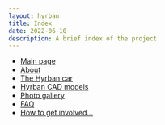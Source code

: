 ```yaml
---
layout: hyrban
title: Index
date: 2022-06-10
description: A brief index of the project
---
```

* <a href="{% link _hyrban/Main.md %}">Main page</a>
* <a href="{% link _hyrban/About.md %}">About</a>
* <a href="{% link _hyrban/The+Hyrban.md %}">The Hyrban car</a>
* <a href="{% link _hyrban/Hyrban+CAD+models.md %}">Hyrban CAD models</a>
* <a href="{% link _hyrban/Gallery.md %}">Photo gallery</a>
* <a href="{% link _hyrban/FAQ.md %}">FAQ</a>
* <a href="{% link _hyrban/Get+involved.md %}">How to get involved...</a>



